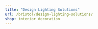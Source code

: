 ```yaml
---
title: "Design Lighting Solutions"
url: /bristol/design-lighting-solutions/
shop: interior decoration
---
```

